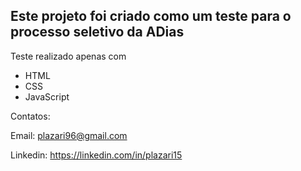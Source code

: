 ## Este projeto foi criado como um teste para o processo seletivo da ADias

Teste realizado apenas com 

* HTML
* CSS
* JavaScript 


Contatos:

Email: plazari96@gmail.com

Linkedin: https://linkedin.com/in/plazari15